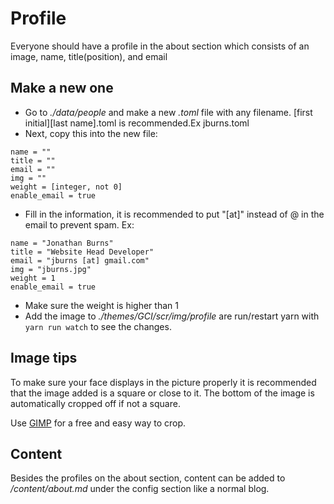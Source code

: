 # Profile
Everyone should have a profile in the about section which consists of an image, name, title(position), and email

## Make a new one

- Go to *./data/people* and make a new *.toml* file with any filename. [first initial][last name].toml is recommended.Ex jburns.toml
- Next, copy this into the new file:

```
name = ""
title = ""
email = ""
img = ""
weight = [integer, not 0]
enable_email = true
``` 
- Fill in the information, it is recommended to put "[at]" instead of @ in the email to prevent spam. Ex:
```
name = "Jonathan Burns"
title = "Website Head Developer"
email = "jburns [at] gmail.com"
img = "jburns.jpg"
weight = 1
enable_email = true
```
- Make sure the weight is higher than 1
- Add the image to *./themes/GCI/scr/img/profile* are run/restart yarn with `yarn run watch` to see the changes.

## Image tips
To make sure your face displays in the picture properly it is recommended that the image added is a square or close to it. The bottom of the image is automatically cropped off if not a square.

Use [GIMP](https://docs.gimp.org/en/gimp-tutorial-quickie-crop.html) for a free and easy way to crop.

## Content
Besides the profiles on the about section, content can be added to */content/about.md* under the config section like a normal blog.